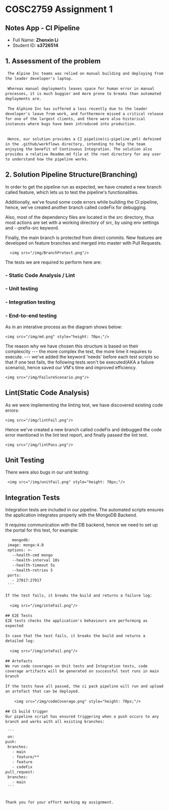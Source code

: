 # COSC2759 Assignment 1
## Notes App - CI Pipeline
- Full Name: **Zhenxin Li**
- Student ID: **s3726514**



## 1. Assessment of the problem
     The Alpine Inc teams was relied on munual building and deploying from the leader developer's laptop.  
     
     Whereas manual deployments leaves space for human error in manual processes, it is much buggier and more prone to breaks than automated deployments are.   
     
     The Alphine Inc has suffered a loss recently due to the leader developer's leave from work, and furthermore missed a critical release for one of the largest clients, and there were also historical instances where bugs have been introduced into production.   
     
     
     Hence, our solution provides a CI pipeline(ci-pipeline.yml) defeined in the .github/workflows directory, intending to help the team enjoying the benefit of Continuous Integration. The solution also provides a relative Readme.md file at the root directory for any user to understand how the pipeline works.  
     
    
## 2. Solution Pipeline Structure(Branching)
  In order to get the pipeline run as expected, we have created a new branch called feature, which lets us to test the pipeline's functionalities.  
  
  Additionally, we've found some code errors while building the CI pipeline, hence, we've created another branch called codeFix for debugging.  
  
  Also, most of the dependency files are located in the src directory, thus most actions are set with a working directory of src, by using env settings and --prefix-src keyword.  
  
  Finally, the main branch is protected from direct commits. New features are developed on feature branches and merged into master with Pull Requests.  
  
      <img src="/img/BranchProtect.png"/>
  The tests we are required to perform here are: 
  ### - Static Code Analysis / Lint   
  ### - Unit testing   
  ### - Integration testing
  ### - End-to-end testing

  As in an interative process as the diagram shows below:  
  
    <img src="/img/md.png" style="height: 70px;"/>  
    
  The reason why we have chosen this structure is based on their complexcity --- the more complex the test, the more time it requires to execute. ---  we've added the keyword 'needs' before each test scripts so that if one test fails, the following tests won't be executed(AKA a failure scenario), hence saved our VM's time and improved efficiency.  
  
    <img src="/img/FailureScenario.png"/>  
  
## Lint(Static Code Analysis)
  As we were implementing the linting test, we have discovered existing code errors:  
  
    <img src="/img/lintFail.png"/>  
    
  Hence we've created a new branch called codeFix and debugged the code error mentioned in the lint test report, and finally passed the lint test.  
  
    <img src="/img/lintPass.png"/>  
    
## Unit Testing
  There were also bugs in our unit testing:  
  
     <img src="/img/unitFail.png" style="height: 70px;"/>   

## Integration Tests
  Integration tests are included in our pipeline. The automated scripts ensures the application integrates properly with the MongoDB Backend.  
  
  It requires communication with the DB backend, hence we need to set up the portal for this test, for example:  
  
   ```  
      mongodb:
    image: mongo:4.0
    options: >-
      --health-cmd mongo
      --health-interval 10s
      --health-timeout 5s
      --health-retries 5
    ports:
      - 27017:27017
    ```  
    
  If the test fails, it breaks the build and returns a failure log:  
  
     <img src="/img/inteFail.png"/>  

## E2E Tests
  E2E tests checks the application's behaviours are performing as expected  
  
  In case that the test fails, it breaks the build and returns a detailed log:  
  
     <img src="/img/inteFail.png"/>  
       
## Artefacts
  We run code coverages on Unit tests and Integration tests, code coverage artifacts will be generated on successful test runs in main branch  
  
  If the tests have all passed, the ci pack pipeline will run and upload an artefact that can be deployed.  
  
       <img src="/img/codeCoverage.png" style="height: 70px;"/>   
       
## CS build trigger   
  Our pipeline script has ensured triggering when a push occurs to any branch and works with all existing branches:  
  
    ```  
    on:
  push:
    branches:
      - main
      - feature/**
      - feature
      - codeFix
  pull_request:
    branches:
      - main
    ```  
         
         
   Thank you for your effort marking my assignment.  

